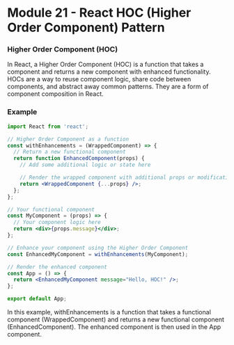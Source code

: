 # Module 21 - React HOC (Higher Order Component) Pattern

### Higher Order Component (HOC)
In React, a Higher Order Component (HOC) is a function that takes a component and returns a new component with enhanced functionality. HOCs are a way to reuse component logic, share code between components, and abstract away common patterns. They are a form of component composition in React.

### Example
``` jsx
import React from 'react';

// Higher Order Component as a function
const withEnhancements = (WrappedComponent) => {
  // Return a new functional component
  return function EnhancedComponent(props) {
    // Add some additional logic or state here

    // Render the wrapped component with additional props or modifications
    return <WrappedComponent {...props} />;
  };
};

// Your functional component
const MyComponent = (props) => {
  // Your component logic here
  return <div>{props.message}</div>;
};

// Enhance your component using the Higher Order Component
const EnhancedMyComponent = withEnhancements(MyComponent);

// Render the enhanced component
const App = () => {
  return <EnhancedMyComponent message="Hello, HOC!" />;
};

export default App;
```
In this example, withEnhancements is a function that takes a functional component (WrappedComponent) and returns a new functional component (EnhancedComponent). The enhanced component is then used in the App component. 